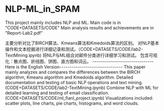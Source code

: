 # NLP-ML_in_SPAM

This project mainly includes NLP and ML.
Main code is in "CODE+DATASETS/CODE"
Main analysis results and achievements are in "Report-Lab2.pdf"

主要分析对比了BIRCH算法、Kmeans算法和Kmedoids算法的区别。
对NLP基本操作和文本挖掘进行详细记录和测试。（CODE+DATASETS/CODE/lab2-TextMining.ipynb)
将NLP与ML结合对邮件分类进行详细学习和测试。
包含可视化：散点图、折线图、饼图、直方图和词云。
-------------------------------Here is the English Version--------------------------------
This paper mainly analyzes and compares the differences between the BIRCH algorithm, Kmeans algorithm and Kmedoids algorithm.
Detailed documentation and testing of basic NLP operations and text mining. (CODE+DATASETS/CODE/lab2-TextMining.ipynb)
Combine NLP with ML for detailed learning and testing of email classification.(CODE+DATASETS/CODE/ml_fianl_project.ipynb)
Visualizations included: scatter plots, line charts, pie charts, histograms, and word clouds.
